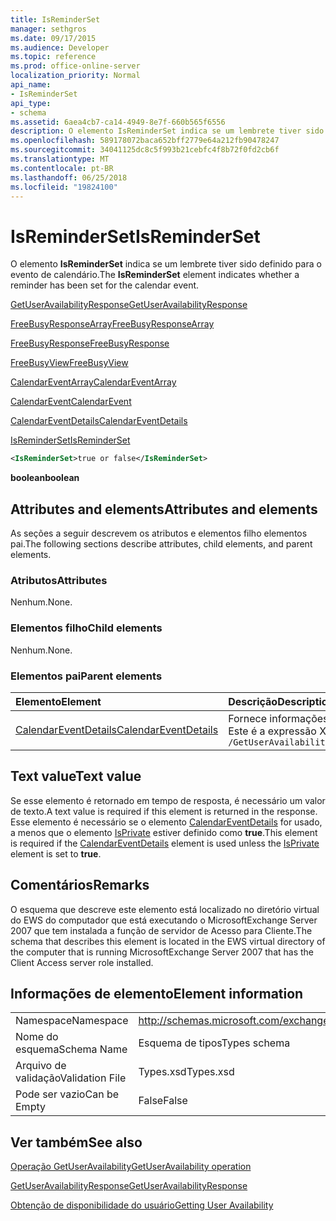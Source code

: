 ```yaml
---
title: IsReminderSet
manager: sethgros
ms.date: 09/17/2015
ms.audience: Developer
ms.topic: reference
ms.prod: office-online-server
localization_priority: Normal
api_name:
- IsReminderSet
api_type:
- schema
ms.assetid: 6aea4cb7-ca14-4949-8e7f-660b565f6556
description: O elemento IsReminderSet indica se um lembrete tiver sido definido para o evento de calendário.
ms.openlocfilehash: 589178072baca652bff2779e64a212fb90478247
ms.sourcegitcommit: 34041125dc8c5f993b21cebfc4f8b72f0fd2cb6f
ms.translationtype: MT
ms.contentlocale: pt-BR
ms.lasthandoff: 06/25/2018
ms.locfileid: "19824100"
---
```

# <a name="isreminderset"></a><span data-ttu-id="c43d1-103">IsReminderSet</span><span class="sxs-lookup"><span data-stu-id="c43d1-103">IsReminderSet</span></span>

<span data-ttu-id="c43d1-104">O elemento **IsReminderSet** indica se um lembrete tiver sido definido para o evento de calendário.</span><span class="sxs-lookup"><span data-stu-id="c43d1-104">The **IsReminderSet** element indicates whether a reminder has been set for the calendar event.</span></span> 
  
[<span data-ttu-id="c43d1-105">GetUserAvailabilityResponse</span><span class="sxs-lookup"><span data-stu-id="c43d1-105">GetUserAvailabilityResponse</span></span>](getuseravailabilityresponse.md)
  
[<span data-ttu-id="c43d1-106">FreeBusyResponseArray</span><span class="sxs-lookup"><span data-stu-id="c43d1-106">FreeBusyResponseArray</span></span>](freebusyresponsearray.md)
  
[<span data-ttu-id="c43d1-107">FreeBusyResponse</span><span class="sxs-lookup"><span data-stu-id="c43d1-107">FreeBusyResponse</span></span>](freebusyresponse.md)
  
[<span data-ttu-id="c43d1-108">FreeBusyView</span><span class="sxs-lookup"><span data-stu-id="c43d1-108">FreeBusyView</span></span>](freebusyview.md)
  
[<span data-ttu-id="c43d1-109">CalendarEventArray</span><span class="sxs-lookup"><span data-stu-id="c43d1-109">CalendarEventArray</span></span>](calendareventarray.md)
  
[<span data-ttu-id="c43d1-110">CalendarEvent</span><span class="sxs-lookup"><span data-stu-id="c43d1-110">CalendarEvent</span></span>](calendarevent.md)
  
[<span data-ttu-id="c43d1-111">CalendarEventDetails</span><span class="sxs-lookup"><span data-stu-id="c43d1-111">CalendarEventDetails</span></span>](calendareventdetails.md)
  
[<span data-ttu-id="c43d1-112">IsReminderSet</span><span class="sxs-lookup"><span data-stu-id="c43d1-112">IsReminderSet</span></span>](isreminderset.md)
  
```xml
<IsReminderSet>true or false</IsReminderSet>
```

 <span data-ttu-id="c43d1-113">**boolean**</span><span class="sxs-lookup"><span data-stu-id="c43d1-113">**boolean**</span></span>
## <a name="attributes-and-elements"></a><span data-ttu-id="c43d1-114">Attributes and elements</span><span class="sxs-lookup"><span data-stu-id="c43d1-114">Attributes and elements</span></span>

<span data-ttu-id="c43d1-115">As seções a seguir descrevem os atributos e elementos filho elementos pai.</span><span class="sxs-lookup"><span data-stu-id="c43d1-115">The following sections describe attributes, child elements, and parent elements.</span></span>
  
### <a name="attributes"></a><span data-ttu-id="c43d1-116">Atributos</span><span class="sxs-lookup"><span data-stu-id="c43d1-116">Attributes</span></span>

<span data-ttu-id="c43d1-117">Nenhum.</span><span class="sxs-lookup"><span data-stu-id="c43d1-117">None.</span></span>
  
### <a name="child-elements"></a><span data-ttu-id="c43d1-118">Elementos filho</span><span class="sxs-lookup"><span data-stu-id="c43d1-118">Child elements</span></span>

<span data-ttu-id="c43d1-119">Nenhum.</span><span class="sxs-lookup"><span data-stu-id="c43d1-119">None.</span></span>
  
### <a name="parent-elements"></a><span data-ttu-id="c43d1-120">Elementos pai</span><span class="sxs-lookup"><span data-stu-id="c43d1-120">Parent elements</span></span>

|<span data-ttu-id="c43d1-121">**Elemento**</span><span class="sxs-lookup"><span data-stu-id="c43d1-121">**Element**</span></span>|<span data-ttu-id="c43d1-122">**Descrição**</span><span class="sxs-lookup"><span data-stu-id="c43d1-122">**Description**</span></span>|
|:-----|:-----|
|[<span data-ttu-id="c43d1-123">CalendarEventDetails</span><span class="sxs-lookup"><span data-stu-id="c43d1-123">CalendarEventDetails</span></span>](calendareventdetails.md) <br/> |<span data-ttu-id="c43d1-124">Fornece informações adicionais sobre um evento de calendário.</span><span class="sxs-lookup"><span data-stu-id="c43d1-124">Provides additional information about a calendar event.</span></span>  <br/> <span data-ttu-id="c43d1-125">Este é a expressão XPath para esse elemento:</span><span class="sxs-lookup"><span data-stu-id="c43d1-125">The following is the XPath expression to this element:</span></span>  <br/>  `/GetUserAvailabilityResponse/FreeBusyResponseArray/FreeBusyResponse/FreeBusyView/CalendarEventArray/CalendarEvent[i]/CalendarEventDetails` <br/> |
   
## <a name="text-value"></a><span data-ttu-id="c43d1-126">Text value</span><span class="sxs-lookup"><span data-stu-id="c43d1-126">Text value</span></span>

<span data-ttu-id="c43d1-127">Se esse elemento é retornado em tempo de resposta, é necessário um valor de texto.</span><span class="sxs-lookup"><span data-stu-id="c43d1-127">A text value is required if this element is returned in the response.</span></span> <span data-ttu-id="c43d1-128">Esse elemento é necessário se o elemento [CalendarEventDetails](calendareventdetails.md) for usado, a menos que o elemento [IsPrivate](isprivate.md) estiver definido como **true**.</span><span class="sxs-lookup"><span data-stu-id="c43d1-128">This element is required if the [CalendarEventDetails](calendareventdetails.md) element is used unless the [IsPrivate](isprivate.md) element is set to **true**.</span></span>
  
## <a name="remarks"></a><span data-ttu-id="c43d1-129">Comentários</span><span class="sxs-lookup"><span data-stu-id="c43d1-129">Remarks</span></span>

<span data-ttu-id="c43d1-130">O esquema que descreve este elemento está localizado no diretório virtual do EWS do computador que está executando o MicrosoftExchange Server 2007 que tem instalada a função de servidor de Acesso para Cliente.</span><span class="sxs-lookup"><span data-stu-id="c43d1-130">The schema that describes this element is located in the EWS virtual directory of the computer that is running MicrosoftExchange Server 2007 that has the Client Access server role installed.</span></span>
  
## <a name="element-information"></a><span data-ttu-id="c43d1-131">Informações de elemento</span><span class="sxs-lookup"><span data-stu-id="c43d1-131">Element information</span></span>

|||
|:-----|:-----|
|<span data-ttu-id="c43d1-132">Namespace</span><span class="sxs-lookup"><span data-stu-id="c43d1-132">Namespace</span></span>  <br/> |http://schemas.microsoft.com/exchange/services/2006/types  <br/> |
|<span data-ttu-id="c43d1-133">Nome do esquema</span><span class="sxs-lookup"><span data-stu-id="c43d1-133">Schema Name</span></span>  <br/> |<span data-ttu-id="c43d1-134">Esquema de tipos</span><span class="sxs-lookup"><span data-stu-id="c43d1-134">Types schema</span></span>  <br/> |
|<span data-ttu-id="c43d1-135">Arquivo de validação</span><span class="sxs-lookup"><span data-stu-id="c43d1-135">Validation File</span></span>  <br/> |<span data-ttu-id="c43d1-136">Types.xsd</span><span class="sxs-lookup"><span data-stu-id="c43d1-136">Types.xsd</span></span>  <br/> |
|<span data-ttu-id="c43d1-137">Pode ser vazio</span><span class="sxs-lookup"><span data-stu-id="c43d1-137">Can be Empty</span></span>  <br/> |<span data-ttu-id="c43d1-138">False</span><span class="sxs-lookup"><span data-stu-id="c43d1-138">False</span></span>  <br/> |
   
## <a name="see-also"></a><span data-ttu-id="c43d1-139">Ver também</span><span class="sxs-lookup"><span data-stu-id="c43d1-139">See also</span></span>



[<span data-ttu-id="c43d1-140">Operação GetUserAvailability</span><span class="sxs-lookup"><span data-stu-id="c43d1-140">GetUserAvailability operation</span></span>](getuseravailability-operation.md)
  
[<span data-ttu-id="c43d1-141">GetUserAvailabilityResponse</span><span class="sxs-lookup"><span data-stu-id="c43d1-141">GetUserAvailabilityResponse</span></span>](getuseravailabilityresponse.md)


[<span data-ttu-id="c43d1-142">Obtenção de disponibilidade do usuário</span><span class="sxs-lookup"><span data-stu-id="c43d1-142">Getting User Availability</span></span>](http://msdn.microsoft.com/library/d4133fcb-9b0f-4e6b-aadf-a389da83516a%28Office.15%29.aspx)

